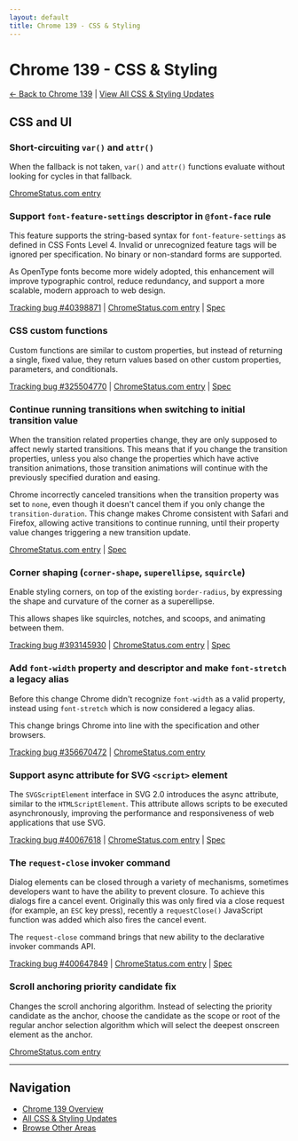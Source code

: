 ```yaml
---
layout: default
title: Chrome 139 - CSS & Styling
---
```


# Chrome 139 - CSS & Styling

[← Back to Chrome 139](./) | [View All CSS & Styling Updates](/areas/css/)

## CSS and UI

### Short-circuiting `var()` and `attr()`

When the fallback is not taken, `var()` and `attr()` functions evaluate without looking for cycles in that fallback.

[ChromeStatus.com entry](https://chromestatus.com/feature/6212939656462336)

### Support `font-feature-settings` descriptor in `@font-face` rule

This feature supports the string-based syntax for `font-feature-settings` as defined in CSS Fonts Level 4. Invalid or unrecognized feature tags will be ignored per specification. No binary or non-standard forms are supported.

As OpenType fonts become more widely adopted, this enhancement will improve typographic control, reduce redundancy, and support a more scalable, modern approach to web design.

[Tracking bug #40398871](https://issues.chromium.org/issues/40398871) | [ChromeStatus.com entry](https://chromestatus.com/feature/5102801981800448) | [Spec](https://www.w3.org/TR/css-fonts-4/#font-rend-desc)

### CSS custom functions

Custom functions are similar to custom properties, but instead of returning a single, fixed value, they return values based on other custom properties, parameters, and conditionals.

[Tracking bug #325504770](https://issues.chromium.org/issues/325504770) | [ChromeStatus.com entry](https://chromestatus.com/feature/5179721933651968) | [Spec](https://drafts.csswg.org/css-mixins-1/#defining-custom-functions)

### Continue running transitions when switching to initial transition value

When the transition related properties change, they are only supposed to affect newly started transitions. This means that if you change the transition properties, unless you also change the properties which have active transition animations, those transition animations will continue with the previously specified duration and easing.

Chrome incorrectly canceled transitions when the transition property was set to `none`, even though it doesn't cancel them if you only change the `transition-duration`. This change makes Chrome consistent with Safari and Firefox, allowing active transitions to continue running, until their property value changes triggering a new transition update.

[ChromeStatus.com entry](https://chromestatus.com/feature/5194501932711936) | [Spec](https://www.w3.org/TR/css-transitions-1/#starting)

### Corner shaping (`corner-shape`, `superellipse`, `squircle`)

Enable styling corners, on top of the existing `border-radius`, by expressing the shape and curvature of the corner as a superellipse.

This allows shapes like squircles, notches, and scoops, and animating between them.

[Tracking bug #393145930](https://issues.chromium.org/issues/393145930) | [ChromeStatus.com entry](https://chromestatus.com/feature/5357329815699456) | [Spec](https://drafts.csswg.org/css-borders-4/#corner-shaping)

### Add `font-width` property and descriptor and make `font-stretch` a legacy alias

Before this change Chrome didn't recognize `font-width` as a valid property, instead using `font-stretch` which is now considered a legacy alias.

This change brings Chrome into line with the specification and other browsers.

[Tracking bug #356670472](https://issues.chromium.org/issues/356670472) | [ChromeStatus.com entry](https://chromestatus.com/feature/5190141555245056)

### Support async attribute for SVG `<script>` element

The `SVGScriptElement` interface in SVG 2.0 introduces the async attribute, similar to the `HTMLScriptElement`. This attribute allows scripts to be executed asynchronously, improving the performance and responsiveness of web applications that use SVG.

[Tracking bug #40067618](https://issues.chromium.org/issues/40067618) | [ChromeStatus.com entry](https://chromestatus.com/feature/6114615389585408) | [Spec](https://svgwg.org/svg2-draft/interact.html#ScriptElement:~:text=%E2%80%98script%E2%80%99%20element-,SVG%202%20Requirement%3A,Consider%20allowing%20async/defer%20on%20%E2%80%98script%E2%80%99.,-Resolution%3A)

### The `request-close` invoker command

Dialog elements can be closed through a variety of mechanisms, sometimes developers want to have the ability to prevent closure. To achieve this dialogs fire a cancel event. Originally this was only fired via a close request (for example, an `ESC` key press), recently a `requestClose()` JavaScript function was added which also fires the cancel event.

The `request-close` command brings that new ability to the declarative invoker commands API.

[Tracking bug #400647849](https://issues.chromium.org/issues/400647849) | [ChromeStatus.com entry](https://chromestatus.com/feature/5592399713402880) | [Spec](https://html.spec.whatwg.org/multipage/form-elements.html#attr-button-command-request-close-state)

### Scroll anchoring priority candidate fix

Changes the scroll anchoring algorithm. Instead of selecting the priority candidate as the anchor, choose the candidate as the scope or root of the regular anchor selection algorithm which will select the deepest onscreen element as the anchor.

[ChromeStatus.com entry](https://chromestatus.com/feature/5070370113323008)


---

## Navigation
- [Chrome 139 Overview](./)
- [All CSS & Styling Updates](/areas/css/)
- [Browse Other Areas](./)
